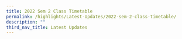 ```yaml
---
title: 2022 Sem 2 Class Timetable
permalink: /highlights/Latest-Updates/2022-sem-2-class-timetable/
description: ""
third_nav_title: Latest Updates
---
```

